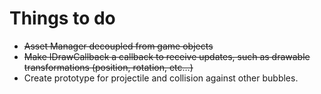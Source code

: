 # Things to do

- ~~Asset Manager decoupled from game objects~~
- ~~Make IDrawCallback a callback to receive updates, such as drawable transformations (position, rotation, etc&#8230;)~~
- Create prototype for projectile and collision against other bubbles.